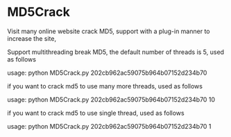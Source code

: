 MD5Crack
========

Visit many online website crack MD5, support with a plug-in manner to increase the site,

Support multithreading break MD5, the default number of threads is 5, used as follows

usage: python MD5Crack.py 202cb962ac59075b964b07152d234b70 

if you want to crack md5 to use many more threads, used as follows

usage: python MD5Crack.py 202cb962ac59075b964b07152d234b70 10

if you want to crack md5 to use single thread, used as follows

usage: python MD5Crack.py 202cb962ac59075b964b07152d234b70 1
